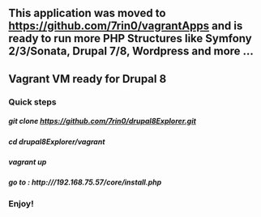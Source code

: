 ## This application was moved to https://github.com/7rin0/vagrantApps and is ready to run more PHP Structures like Symfony 2/3/Sonata, Drupal 7/8, Wordpress and more ...

## Vagrant VM ready for Drupal 8

### Quick steps

##### git clone https://github.com/7rin0/drupal8Explorer.git

##### cd drupal8Explorer/vagrant

##### vagrant up

##### go to : http:///192.168.75.57/core/install.php

### Enjoy!
